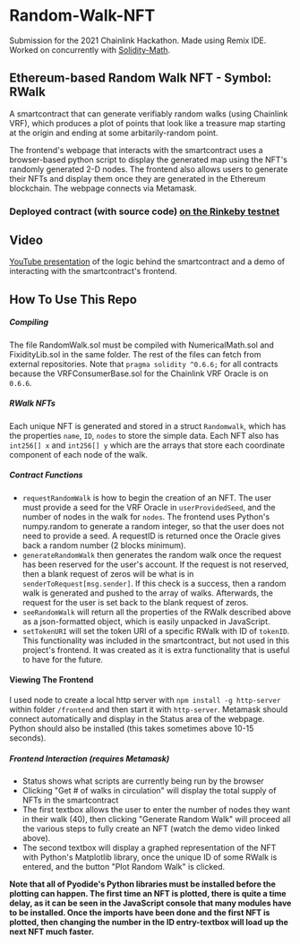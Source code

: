 # Random-Walk-NFT
Submission for the 2021 Chainlink Hackathon. Made using Remix IDE. Worked on concurrently with [Solidity-Math](https://github.com/jstat17/Solidity-Math).

## Ethereum-based Random Walk NFT - Symbol: RWalk
A smartcontract that can generate verifiably random walks (using Chainlink VRF), which produces a plot of points that look like a treasure map starting at the origin and ending at some arbitarily-random point.

The frontend's webpage that interacts with the smartcontract uses a browser-based python script to display the generated map using the NFT's randomly generated 2-D nodes. The frontend also allows users to generate their NFTs and display them once they are generated in the Ethereum blockchain. The webpage connects via Metamask.

### Deployed contract (with source code) [on the Rinkeby testnet](https://rinkeby.etherscan.io/address/0xc9E02478307B6306edfd2a96642576eDF15f17fa#code)

## Video
[YouTube presentation](https://youtu.be/LdCT1tU0ED0) of the logic behind the smartcontract and a demo of interacting with the smartcontract's frontend.


## How To Use This Repo
##### Compiling
The file RandomWalk.sol must be compiled with NumericalMath.sol and FixidityLib.sol in the same folder. The rest of the files can fetch from external repositories. Note that  `pragma solidity ^0.6.6;` for all contracts because the VRFConsumerBase.sol for the Chainlink VRF Oracle is on `0.6.6`.

##### RWalk NFTs
Each unique NFT is generated and stored in a struct `Randomwalk`, which has the properties `name`, `ID`, `nodes` to store the simple data. Each NFT also has `int256[] x` and `int256[] y` which are the arrays that store each coordinate component of each node of the walk.

##### Contract Functions
- `requestRandomWalk` is how to begin the creation of an NFT. The user must provide a seed for the VRF Oracle in `userProvidedSeed`, and the number of nodes in the walk for `nodes`. The frontend uses Python's numpy.random to generate a random integer, so that the user does not need to provide a seed. A requestID is returned once the Oracle gives back a random number (2 blocks minimum).
-  `generateRandomWalk` then generates the random walk once the request has been reserved for the user's account. If the request is not reserved, then a blank request of zeros will be what is in `senderToRequest[msg.sender]`. If this check is a success, then a random walk is generated and pushed to the array of walks. Afterwards, the request for the user is set back to the blank request of zeros.
-  `seeRandomWalk` will return all the properties of the RWalk described above as a json-formatted object, which is easily unpacked in JavaScript.
-  `setTokenURI` will set the token URI of a specific RWalk with ID of `tokenID`. This functionality was included in the smartcontract, but not used in this project's frontend. It was created as it is extra functionality that is useful to have for the future.

#### Viewing The Frontend
I used node to create a local http server with `npm install -g http-server` within folder `/frontend` and then start it with `http-server`. Metamask should connect automatically and display in the Status area of the webpage. Python should also be installed (this takes sometimes above 10-15 seconds).

##### Frontend Interaction (requires Metamask)
- Status shows what scripts are currently being run by the browser
- Clicking "Get # of walks in circulation" will display the total supply of NFTs in the smartcontract
- The first textbox allows the user to enter the number of nodes they want in their walk (40), then clicking "Generate Random Walk" will proceed all the various steps to fully create an NFT (watch the demo video linked above).
- The second textbox will display a graphed representation of the NFT with Python's Matplotlib library, once the unique ID of some RWalk is entered, and the button "Plot Random Walk" is clicked.

**Note that all of Pyodide's Python libraries must be installed before the plotting can happen. The first time an NFT is plotted, there is quite a time delay, as it can be seen in the JavaScript console that many modules have to be installed. Once the imports have been done and the first NFT is plotted, then changing the number in the ID entry-textbox will load up the next NFT much faster.**
